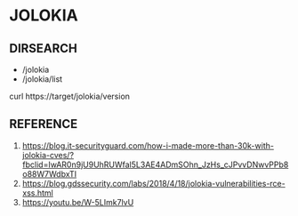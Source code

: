 # JOLOKIA

## DIRSEARCH

- /jolokia
- /jolokia/list

curl https://target/jolokia/version

## REFERENCE
1. https://blog.it-securityguard.com/how-i-made-more-than-30k-with-jolokia-cves/?fbclid=IwAR0n9jU9UhRUWfal5L3AE4ADmSOhn_JzHs_cJPvvDNwvPPb8o88W7WdbxTI
2. https://blog.gdssecurity.com/labs/2018/4/18/jolokia-vulnerabilities-rce-xss.html
3. https://youtu.be/W-5LImk7lvU
